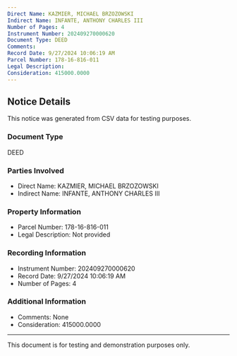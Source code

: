 ```yaml
---
Direct Name: KAZMIER, MICHAEL BRZOZOWSKI
Indirect Name: INFANTE, ANTHONY CHARLES III
Number of Pages: 4
Instrument Number: 202409270000620
Document Type: DEED
Comments: 
Record Date: 9/27/2024 10:06:19 AM
Parcel Number: 178-16-816-011
Legal Description: 
Consideration: 415000.0000
---
```


## Notice Details

This notice was generated from CSV data for testing purposes.

### Document Type
DEED

### Parties Involved
- Direct Name: KAZMIER, MICHAEL BRZOZOWSKI
- Indirect Name: INFANTE, ANTHONY CHARLES III

### Property Information
- Parcel Number: 178-16-816-011
- Legal Description: Not provided

### Recording Information
- Instrument Number: 202409270000620
- Record Date: 9/27/2024 10:06:19 AM
- Number of Pages: 4

### Additional Information
- Comments: None
- Consideration: 415000.0000

---

This document is for testing and demonstration purposes only.
